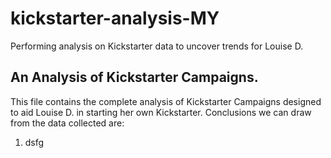 # kickstarter-analysis-MY
Performing analysis on Kickstarter data to uncover trends for Louise D.
## An Analysis of Kickstarter Campaigns.
This file contains the complete analysis of Kickstarter Campaigns designed to aid Louise D. in starting her own Kickstarter. 
Conclusions we can draw from the data collected are:
1. dsfg
